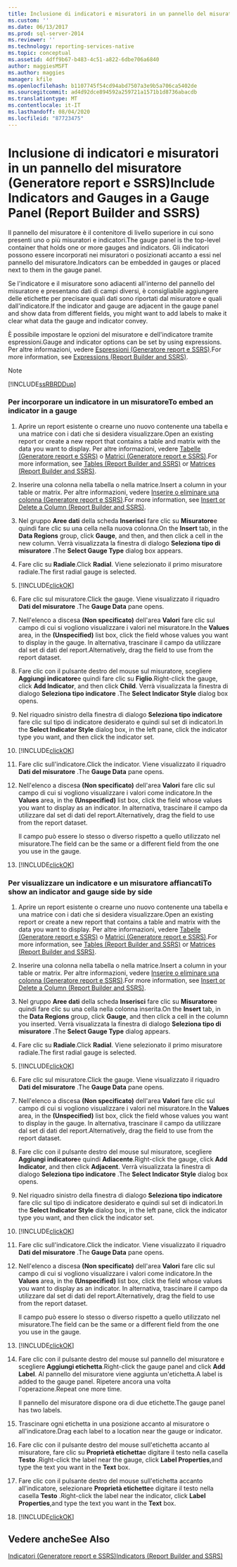 ```yaml
---
title: Inclusione di indicatori e misuratori in un pannello del misuratore (Generatore report e SSRS) | Microsoft Docs
ms.custom: ''
ms.date: 06/13/2017
ms.prod: sql-server-2014
ms.reviewer: ''
ms.technology: reporting-services-native
ms.topic: conceptual
ms.assetid: 4dff9b67-b483-4c51-a822-6dbe706a6840
author: maggiesMSFT
ms.author: maggies
manager: kfile
ms.openlocfilehash: b1107745f54cd94abd7507a3e9b5a706ca5402de
ms.sourcegitcommit: ad4d92dce894592a259721a1571b1d8736abacdb
ms.translationtype: MT
ms.contentlocale: it-IT
ms.lasthandoff: 08/04/2020
ms.locfileid: "87723475"
---
```

# <a name="include-indicators-and-gauges-in-a-gauge-panel-report-builder-and-ssrs"></a><span data-ttu-id="fb41b-102">Inclusione di indicatori e misuratori in un pannello del misuratore (Generatore report e SSRS)</span><span class="sxs-lookup"><span data-stu-id="fb41b-102">Include Indicators and Gauges in a Gauge Panel (Report Builder and SSRS)</span></span>
  <span data-ttu-id="fb41b-103">Il pannello del misuratore è il contenitore di livello superiore in cui sono presenti uno o più misuratori e indicatori.</span><span class="sxs-lookup"><span data-stu-id="fb41b-103">The gauge panel is the top-level container that holds one or more gauges and indicators.</span></span> <span data-ttu-id="fb41b-104">Gli indicatori possono essere incorporati nei misuratori o posizionati accanto a essi nel pannello del misuratore.</span><span class="sxs-lookup"><span data-stu-id="fb41b-104">Indicators can be embedded in gauges or placed next to them in the gauge panel.</span></span>  
  
 <span data-ttu-id="fb41b-105">Se l'indicatore e il misuratore sono adiacenti all'interno del pannello del misuratore e presentano dati di campi diversi, è consigliabile aggiungere delle etichette per precisare quali dati sono riportati dal misuratore e quali dall'indicatore.</span><span class="sxs-lookup"><span data-stu-id="fb41b-105">If the indicator and gauge are adjacent in the gauge panel and show data from different fields, you might want to add labels to make it clear what data the gauge and indicator convey.</span></span>  
  
 <span data-ttu-id="fb41b-106">È possibile impostare le opzioni del misuratore e dell'indicatore tramite espressioni.</span><span class="sxs-lookup"><span data-stu-id="fb41b-106">Gauge and indicator options can be set by using expressions.</span></span> <span data-ttu-id="fb41b-107">Per altre informazioni, vedere [Espressioni &#40;Generatore report e SSRS&#41;](expressions-report-builder-and-ssrs.md).</span><span class="sxs-lookup"><span data-stu-id="fb41b-107">For more information, see [Expressions &#40;Report Builder and SSRS&#41;](expressions-report-builder-and-ssrs.md).</span></span>  
  
> [!NOTE]  
>  [!INCLUDE[ssRBRDDup](../../includes/ssrbrddup-md.md)]  
  
### <a name="to-embed-an-indicator-in-a-gauge"></a><span data-ttu-id="fb41b-108">Per incorporare un indicatore in un misuratore</span><span class="sxs-lookup"><span data-stu-id="fb41b-108">To embed an indicator in a gauge</span></span>  
  
1.  <span data-ttu-id="fb41b-109">Aprire un report esistente o crearne uno nuovo contenente una tabella e una matrice con i dati che si desidera visualizzare.</span><span class="sxs-lookup"><span data-stu-id="fb41b-109">Open an existing report or create a new report that contains a table and matrix with the data you want to display.</span></span> <span data-ttu-id="fb41b-110">Per altre informazioni, vedere [Tabelle &#40;Generatore report e SSRS&#41;](tables-report-builder-and-ssrs.md) o [Matrici &#40;Generatore report e SSRS&#41;](create-a-matrix-report-builder-and-ssrs.md).</span><span class="sxs-lookup"><span data-stu-id="fb41b-110">For more information, see [Tables &#40;Report Builder  and SSRS&#41;](tables-report-builder-and-ssrs.md) or [Matrices &#40;Report Builder and SSRS&#41;](create-a-matrix-report-builder-and-ssrs.md).</span></span>  
  
2.  <span data-ttu-id="fb41b-111">Inserire una colonna nella tabella o nella matrice.</span><span class="sxs-lookup"><span data-stu-id="fb41b-111">Insert a column in your table or matrix.</span></span> <span data-ttu-id="fb41b-112">Per altre informazioni, vedere [Inserire o eliminare una colonna &#40;Generatore report e SSRS&#41;](insert-or-delete-a-column-report-builder-and-ssrs.md).</span><span class="sxs-lookup"><span data-stu-id="fb41b-112">For more information, see [Insert or Delete a Column &#40;Report Builder and SSRS&#41;](insert-or-delete-a-column-report-builder-and-ssrs.md).</span></span>  
  
3.  <span data-ttu-id="fb41b-113">Nel gruppo **Aree dati** della scheda **Inserisci** fare clic su **Misuratore**e quindi fare clic su una cella nella nuova colonna.</span><span class="sxs-lookup"><span data-stu-id="fb41b-113">On the **Insert** tab, in the **Data Regions** group, click **Gauge**, and then, and then click a cell in the new column.</span></span> <span data-ttu-id="fb41b-114">Verrà visualizzata la finestra di dialogo **Seleziona tipo di misuratore** .</span><span class="sxs-lookup"><span data-stu-id="fb41b-114">The **Select Gauge Type** dialog box appears.</span></span>  
  
4.  <span data-ttu-id="fb41b-115">Fare clic su **Radiale**.</span><span class="sxs-lookup"><span data-stu-id="fb41b-115">Click **Radial**.</span></span> <span data-ttu-id="fb41b-116">Viene selezionato il primo misuratore radiale.</span><span class="sxs-lookup"><span data-stu-id="fb41b-116">The first radial gauge is selected.</span></span>  
  
5.  [!INCLUDE[clickOK](../../../includes/clickok-md.md)]  
  
6.  <span data-ttu-id="fb41b-117">Fare clic sul misuratore.</span><span class="sxs-lookup"><span data-stu-id="fb41b-117">Click the gauge.</span></span> <span data-ttu-id="fb41b-118">Viene visualizzato il riquadro **Dati del misuratore** .</span><span class="sxs-lookup"><span data-stu-id="fb41b-118">The **Gauge Data** pane opens.</span></span>  
  
7.  <span data-ttu-id="fb41b-119">Nell'elenco a discesa **(Non specificato)** dell'area **Valori** fare clic sul campo di cui si vogliono visualizzare i valori nel misuratore.</span><span class="sxs-lookup"><span data-stu-id="fb41b-119">In the **Values** area, in the **(Unspecified)** list box, click the field whose values you want to display in the gauge.</span></span> <span data-ttu-id="fb41b-120">In alternativa, trascinare il campo da utilizzare dal set di dati del report.</span><span class="sxs-lookup"><span data-stu-id="fb41b-120">Alternatively, drag the field to use from the report dataset.</span></span>  
  
8.  <span data-ttu-id="fb41b-121">Fare clic con il pulsante destro del mouse sul misuratore, scegliere **Aggiungi indicatore**e quindi fare clic su **Figlio**.</span><span class="sxs-lookup"><span data-stu-id="fb41b-121">Right-click the gauge, click **Add Indicator**, and then click **Child**.</span></span> <span data-ttu-id="fb41b-122">Verrà visualizzata la finestra di dialogo **Seleziona tipo indicatore** .</span><span class="sxs-lookup"><span data-stu-id="fb41b-122">The **Select Indicator Style** dialog box opens.</span></span>  
  
9. <span data-ttu-id="fb41b-123">Nel riquadro sinistro della finestra di dialogo **Seleziona tipo indicatore** fare clic sul tipo di indicatore desiderato e quindi sul set di indicatori.</span><span class="sxs-lookup"><span data-stu-id="fb41b-123">In the **Select Indicator Style** dialog box, in the left pane, click the indicator type you want, and then click the indicator set.</span></span>  
  
10. [!INCLUDE[clickOK](../../../includes/clickok-md.md)]  
  
11. <span data-ttu-id="fb41b-124">Fare clic sull'indicatore.</span><span class="sxs-lookup"><span data-stu-id="fb41b-124">Click the indicator.</span></span> <span data-ttu-id="fb41b-125">Viene visualizzato il riquadro **Dati del misuratore** .</span><span class="sxs-lookup"><span data-stu-id="fb41b-125">The **Gauge Data** pane opens.</span></span>  
  
12. <span data-ttu-id="fb41b-126">Nell'elenco a discesa **(Non specificato)** dell'area **Valori** fare clic sul campo di cui si vogliono visualizzare i valori come indicatore.</span><span class="sxs-lookup"><span data-stu-id="fb41b-126">In the **Values** area, in the **(Unspecified)** list box, click the field whose values you want to display as an indicator.</span></span> <span data-ttu-id="fb41b-127">In alternativa, trascinare il campo da utilizzare dal set di dati del report.</span><span class="sxs-lookup"><span data-stu-id="fb41b-127">Alternatively, drag the field to use from the report dataset.</span></span>  
  
     <span data-ttu-id="fb41b-128">Il campo può essere lo stesso o diverso rispetto a quello utilizzato nel misuratore.</span><span class="sxs-lookup"><span data-stu-id="fb41b-128">The field can be the same or a different field from the one you use in the gauge.</span></span>  
  
13. [!INCLUDE[clickOK](../../../includes/clickok-md.md)]  
  
### <a name="to-show-an-indicator-and-gauge-side-by-side"></a><span data-ttu-id="fb41b-129">Per visualizzare un indicatore e un misuratore affiancati</span><span class="sxs-lookup"><span data-stu-id="fb41b-129">To show an indicator and gauge side by side</span></span>  
  
1.  <span data-ttu-id="fb41b-130">Aprire un report esistente o crearne uno nuovo contenente una tabella e una matrice con i dati che si desidera visualizzare.</span><span class="sxs-lookup"><span data-stu-id="fb41b-130">Open an existing report or create a new report that contains a table and matrix with the data you want to display.</span></span> <span data-ttu-id="fb41b-131">Per altre informazioni, vedere [Tabelle &#40;Generatore report e SSRS&#41;](tables-report-builder-and-ssrs.md) o [Matrici &#40;Generatore report e SSRS&#41;](create-a-matrix-report-builder-and-ssrs.md).</span><span class="sxs-lookup"><span data-stu-id="fb41b-131">For more information, see [Tables &#40;Report Builder  and SSRS&#41;](tables-report-builder-and-ssrs.md) or [Matrices &#40;Report Builder and SSRS&#41;](create-a-matrix-report-builder-and-ssrs.md).</span></span>  
  
2.  <span data-ttu-id="fb41b-132">Inserire una colonna nella tabella o nella matrice.</span><span class="sxs-lookup"><span data-stu-id="fb41b-132">Insert a column in your table or matrix.</span></span> <span data-ttu-id="fb41b-133">Per altre informazioni, vedere [Inserire o eliminare una colonna &#40;Generatore report e SSRS&#41;](insert-or-delete-a-column-report-builder-and-ssrs.md).</span><span class="sxs-lookup"><span data-stu-id="fb41b-133">For more information, see [Insert or Delete a Column &#40;Report Builder and SSRS&#41;](insert-or-delete-a-column-report-builder-and-ssrs.md).</span></span>  
  
3.  <span data-ttu-id="fb41b-134">Nel gruppo **Aree dati** della scheda **Inserisci** fare clic su **Misuratore**e quindi fare clic su una cella nella colonna inserita.</span><span class="sxs-lookup"><span data-stu-id="fb41b-134">On the **Insert** tab, in the **Data Regions** group, click **Gauge**, and then click a cell in the column you inserted.</span></span> <span data-ttu-id="fb41b-135">Verrà visualizzata la finestra di dialogo **Seleziona tipo di misuratore** .</span><span class="sxs-lookup"><span data-stu-id="fb41b-135">The **Select Gauge Type** dialog appears.</span></span>  
  
4.  <span data-ttu-id="fb41b-136">Fare clic su **Radiale**.</span><span class="sxs-lookup"><span data-stu-id="fb41b-136">Click **Radial**.</span></span> <span data-ttu-id="fb41b-137">Viene selezionato il primo misuratore radiale.</span><span class="sxs-lookup"><span data-stu-id="fb41b-137">The first radial gauge is selected.</span></span>  
  
5.  [!INCLUDE[clickOK](../../../includes/clickok-md.md)]  
  
6.  <span data-ttu-id="fb41b-138">Fare clic sul misuratore.</span><span class="sxs-lookup"><span data-stu-id="fb41b-138">Click the gauge.</span></span> <span data-ttu-id="fb41b-139">Viene visualizzato il riquadro **Dati del misuratore** .</span><span class="sxs-lookup"><span data-stu-id="fb41b-139">The **Gauge Data** pane opens.</span></span>  
  
7.  <span data-ttu-id="fb41b-140">Nell'elenco a discesa **(Non specificato)** dell'area **Valori** fare clic sul campo di cui si vogliono visualizzare i valori nel misuratore.</span><span class="sxs-lookup"><span data-stu-id="fb41b-140">In the **Values** area, in the **(Unspecified)** list box, click the field whose values you want to display in the gauge.</span></span> <span data-ttu-id="fb41b-141">In alternativa, trascinare il campo da utilizzare dal set di dati del report.</span><span class="sxs-lookup"><span data-stu-id="fb41b-141">Alternatively, drag the field to use from the report dataset.</span></span>  
  
8.  <span data-ttu-id="fb41b-142">Fare clic con il pulsante destro del mouse sul misuratore, scegliere **Aggiungi indicatore**e quindi **Adiacente**.</span><span class="sxs-lookup"><span data-stu-id="fb41b-142">Right-click the gauge, click **Add Indicator**, and then click **Adjacent**.</span></span> <span data-ttu-id="fb41b-143">Verrà visualizzata la finestra di dialogo **Seleziona tipo indicatore** .</span><span class="sxs-lookup"><span data-stu-id="fb41b-143">The **Select Indicator Style** dialog box opens.</span></span>  
  
9. <span data-ttu-id="fb41b-144">Nel riquadro sinistro della finestra di dialogo **Seleziona tipo indicatore** fare clic sul tipo di indicatore desiderato e quindi sul set di indicatori.</span><span class="sxs-lookup"><span data-stu-id="fb41b-144">In the **Select Indicator Style** dialog box, in the left pane, click the indicator type you want, and then click the indicator set.</span></span>  
  
10. [!INCLUDE[clickOK](../../../includes/clickok-md.md)]  
  
11. <span data-ttu-id="fb41b-145">Fare clic sull'indicatore.</span><span class="sxs-lookup"><span data-stu-id="fb41b-145">Click the indicator.</span></span> <span data-ttu-id="fb41b-146">Viene visualizzato il riquadro **Dati del misuratore** .</span><span class="sxs-lookup"><span data-stu-id="fb41b-146">The **Gauge Data** pane opens.</span></span>  
  
12. <span data-ttu-id="fb41b-147">Nell'elenco a discesa **(Non specificato)** dell'area **Valori** fare clic sul campo di cui si vogliono visualizzare i valori come indicatore.</span><span class="sxs-lookup"><span data-stu-id="fb41b-147">In the **Values** area, in the **(Unspecified)** list box, click the field whose values you want to display as an indicator.</span></span> <span data-ttu-id="fb41b-148">In alternativa, trascinare il campo da utilizzare dal set di dati del report.</span><span class="sxs-lookup"><span data-stu-id="fb41b-148">Alternatively, drag the field to use from the report dataset.</span></span>  
  
     <span data-ttu-id="fb41b-149">Il campo può essere lo stesso o diverso rispetto a quello utilizzato nel misuratore.</span><span class="sxs-lookup"><span data-stu-id="fb41b-149">The field can be the same or a different field from the one you use in the gauge.</span></span>  
  
13. [!INCLUDE[clickOK](../../../includes/clickok-md.md)]  
  
14. <span data-ttu-id="fb41b-150">Fare clic con il pulsante destro del mouse sul pannello del misuratore e scegliere **Aggiungi etichetta**.</span><span class="sxs-lookup"><span data-stu-id="fb41b-150">Right-click the gauge panel and click **Add Label**.</span></span> <span data-ttu-id="fb41b-151">Al pannello del misuratore viene aggiunta un'etichetta.</span><span class="sxs-lookup"><span data-stu-id="fb41b-151">A label is added to the gauge panel.</span></span> <span data-ttu-id="fb41b-152">Ripetere ancora una volta l'operazione.</span><span class="sxs-lookup"><span data-stu-id="fb41b-152">Repeat one more time.</span></span>  
  
     <span data-ttu-id="fb41b-153">Il pannello del misuratore dispone ora di due etichette.</span><span class="sxs-lookup"><span data-stu-id="fb41b-153">The gauge panel has two labels.</span></span>  
  
15. <span data-ttu-id="fb41b-154">Trascinare ogni etichetta in una posizione accanto al misuratore o all'indicatore.</span><span class="sxs-lookup"><span data-stu-id="fb41b-154">Drag each label to a location near the gauge or indicator.</span></span>  
  
16. <span data-ttu-id="fb41b-155">Fare clic con il pulsante destro del mouse sull'etichetta accanto al misuratore, fare clic su **Proprietà etichetta**e digitare il testo nella casella **Testo** .</span><span class="sxs-lookup"><span data-stu-id="fb41b-155">Right-click the label near the gauge, click **Label Properties**,and type the text you want in the **Text** box.</span></span>  
  
17. <span data-ttu-id="fb41b-156">Fare clic con il pulsante destro del mouse sull'etichetta accanto all'indicatore, selezionare **Proprietà etichette**e digitare il testo nella casella **Testo** .</span><span class="sxs-lookup"><span data-stu-id="fb41b-156">Right-click the label near the indicator, click **Label Properties**,and type the text you want in the **Text** box.</span></span>  
  
18. [!INCLUDE[clickOK](../../../includes/clickok-md.md)]  
  
## <a name="see-also"></a><span data-ttu-id="fb41b-157">Vedere anche</span><span class="sxs-lookup"><span data-stu-id="fb41b-157">See Also</span></span>  
 [<span data-ttu-id="fb41b-158">Indicatori &#40;Generatore report e SSRS&#41;</span><span class="sxs-lookup"><span data-stu-id="fb41b-158">Indicators &#40;Report Builder and SSRS&#41;</span></span>](indicators-report-builder-and-ssrs.md)  
  
  
